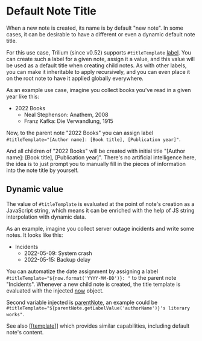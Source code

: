 # Default Note Title
When a new note is created, its name is by default "new note". In some cases, it can be desirable to have a different or even a dynamic default note title.

For this use case, Trilium (since v0.52) supports `#titleTemplate` [label](Attributes.md). You can create such a label for a given note, assign it a value, and this value will be used as a default title when creating child notes. As with other labels, you can make it inheritable to apply recursively, and you can even place it on the root note to have it applied globally everywhere.

As an example use case, imagine you collect books you've read in a given year like this:

*   2022 Books
    *   Neal Stephenson: Anathem, 2008
    *   Franz Kafka: Die Verwandlung, 1915

Now, to the parent note "2022 Books" you can assign label `#titleTemplate="[Author name]: [Book title], [Publication year]"`.

And all children of "2022 Books" will be created with initial title "\[Author name\]: \[Book title\], \[Publication year\]". There's no artificial intelligence here, the idea is to just prompt you to manually fill in the pieces of information into the note title by yourself.

## Dynamic value

The value of `#titleTemplate` is evaluated at the point of note's creation as a JavaScript string, which means it can be enriched with the help of JS string interpolation with dynamic data.

As an example, imagine you collect server outage incidents and write some notes. It looks like this:

*   Incidents
    *   2022-05-09: System crash
    *   2022-05-15: Backup delay

You can automatize the date assignment by assigning a label `#titleTemplate="${now.format('YYYY-MM-DD')}: "` to the parent note "Incidents". Whenever a new child note is created, the title template is evaluated with the injected [now](https://day.js.org/docs/en/display/format) object.

Second variable injected is [parentNote](https://triliumnext.github.io/Notes/backend_api/BNote.html), an example could be `#titleTemplate="${parentNote.getLabelValue('authorName')}'s literary works"`.

See also \[\[[template](Attributes/Template.md)\]\] which provides similar capabilities, including default note's content.